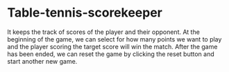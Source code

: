 # Table-tennis-scorekeeper
It keeps the track of scores of the player and their opponent. At the beginning of the game, we can select for how many points we want to play and the player scoring the target score will win the match. After the game has been ended, we can reset the game by clicking the reset button and start another new game.
